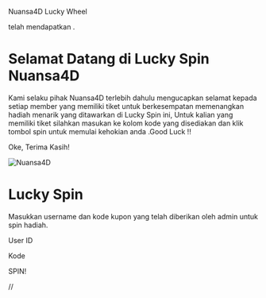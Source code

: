 Nuansa4D Lucky Wheel



telah mendapatkan .

Selamat Datang di Lucky Spin Nuansa4D
=====================================

Kami selaku pihak Nuansa4D terlebih dahulu mengucapkan selamat kepada setiap member yang memiliki tiket untuk berkesempatan memenangkan hadiah menarik yang ditawarkan di Lucky Spin ini, Untuk kalian yang memiliki tiket silahkan masukan ke kolom kode yang disediakan dan klik tombol spin untuk memulai kehokian anda .Good Luck !!

Oke, Terima Kasih!

![Nuansa4D](https://spinnuansa4d.pro/img/logo-nuansa4d.png)

Lucky Spin
==========

Masukkan username dan kode kupon yang telah diberikan oleh admin untuk spin hadiah.

User ID

Kode

SPIN!











//
